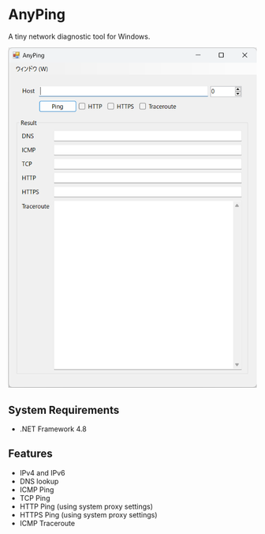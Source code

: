 # AnyPing

A tiny network diagnostic tool for Windows.

![screenshot](screenshot-v1.1.0.0.png)


## System Requirements

* .NET Framework 4.8


## Features

* IPv4 and IPv6
* DNS lookup
* ICMP Ping
* TCP Ping
* HTTP Ping (using system proxy settings)
* HTTPS Ping (using system proxy settings)
* ICMP Traceroute
